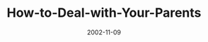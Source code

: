 ---
layout: music 
title: "How-to-Deal-with-Your-Parents"
series: "Do It Yourself"
date: 2002-11-09 
description: "Explore our critical ''do it yourself'' project called family."
audio: "http://s3.amazonaws.com/crossroadsaudiomessages/Deal With Your Par2.mp3"
audio-duration: "42:03"
---